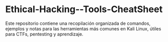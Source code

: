 # Ethical-Hacking--Tools-CheatSheet
Este repositorio contiene una recopilación organizada de comandos, ejemplos y notas para las herramientas más comunes en Kali Linux, útiles para CTFs, pentesting y aprendizaje.
